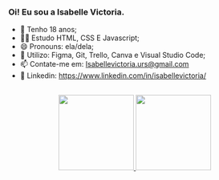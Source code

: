 ### Oi! Eu sou a Isabelle Victoria.

- 💛 Tenho 18 anos;
- 👨‍💻 Estudo HTML, CSS E Javascript;
- 😄 Pronouns: ela/dela;
- 🌱 Utilizo: Figma, Git, Trello, Canva e Visual Studio Code; 
- 📫 Contate-me em: Isabellevictoria.urs@gmail.com
- 💙 Linkedin: https://www.linkedin.com/in/isabellevictoria/

##

<div align="center">
  <a href="https://github.com/isabvictoriaps">
  <img height="150em" src="https://github-readme-stats.vercel.app/api?username=isabvictoriaps&show_icons=true&theme=dracula&include_all_commits=true&count_private=true"/>
  <img height="150em" src="https://github-readme-stats.vercel.app/api/top-langs/?username=isabvictoriaps&layout=compact&langs_count=7&theme=dracula"/>
</div>
  
 ##
  
